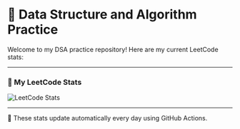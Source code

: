 # 📘 Data Structure and Algorithm Practice

Welcome to my DSA practice repository! Here are my current LeetCode stats:

---

### 🧮 My LeetCode Stats

![LeetCode Stats](https://leetcard.jacoblin.cool/ar912739?ext=contest&theme=dark&font=baloo)




---

🔁 These stats update automatically every day using GitHub Actions.
